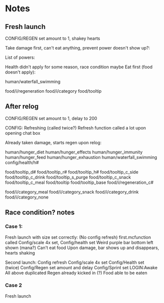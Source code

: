 # Notes

## Fresh launch

CONFIG/REGEN set amount to 1, shakey hearts

Take damage first, can't eat anything, prevent power doesn't show up?:

List of powers:

<!-- human/sprinting
human/sprinting_logic
human/sprinting_status -->
<!-- human/regeneration_interupt
human/regeneration_status
human/regeneration_prevent
human/regeneration
human/regeneration_display -->
<!-- human/hunger -->
<!-- s_average/attributes
s_average/config -->
<!-- food/i/health
food/i/health_c#
food/i/duration
food/i/duration_c# -->
<!-- food/i/special
food/i/special_s_purge -->

Health didn't apply for some reason, race condition maybe
Eat first (food doesn't apply):

<!-- human/sprinting -->

human/waterfall_swimming

<!-- human/hunger -->

food/i/regeneration
food/i/category
food/tooltip

## After relog

CONFIG/REGEN set amount to 1, delay to 200

CONFIG: Refreshing (called twice?)
Refresh function called a lot upon opening chat box

Already taken damage, starts regen upon relog:

<!-- human/sprinting
human/sprinting_status
human/sprinting_logic -->
<!-- human/regeneration_interupt
human/regeneration_prevent
human/regeneration
human/regeneration_status
human/regeneration_display -->
<!-- human/hunger -->

human/hunger_diet
human/hunger_effects
human/hunger_immunity
human/hunger_feed
human/hunger_exhaustion
human/waterfall_swimming
config/health/h#

<!-- s_average/attributes
s_average/config -->

food/tooltip_d#
food/tooltip_r#
food/tooltip_h#
food/tooltip_c_side
food/tooltip_c_drink
food/tooltip_s_purge
food/tooltip_c_snack
food/tooltip_c_meal
food/tooltip
food/tooltip_base
food/i/regeneration_c#

<!-- food/i/health
food/i/health_c#
food/i/duration
food/i/duration_c# -->
<!-- food/i/special_s_purge
food/i/special -->

food/i/category_meal
food/i/category_snack
food/i/category_drink
food/i/category_none

## Race condition? notes

### Case 1:

Fresh launch with size set correctly:
(No config refresh)
first.mcfunction called
Config/scale 4x set, Config/health set
Weird purple bar bottom left shown (mana?)
Can't eat food
Upon damage, bar shows up and disappears, hearts shaking

Second launch:
Config refresh
Config/scale 4x set
Config/Health set (twice)
Config/Regen set amount and delay
Config/Sprint set
LOGIN:Awake
All above duplicated
Regen already kicked in (?)
Food able to be eaten

### Case 2

Fresh launch 